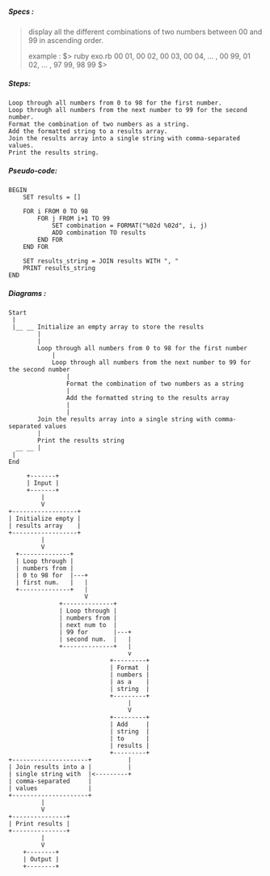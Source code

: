 ##### Specs :

> display all the different combinations
> of two numbers between 00 and 99
> in ascending order.
>
> example :
> $> ruby exo.rb
> 00 01, 00 02, 00 03, 00 04, ... , 00 99, 01 02, ... , 97 99, 98 99
> $>

##### Steps:

    Loop through all numbers from 0 to 98 for the first number.
    Loop through all numbers from the next number to 99 for the second number.
    Format the combination of two numbers as a string.
    Add the formatted string to a results array.
    Join the results array into a single string with comma-separated values.
    Print the results string.

##### Pseudo-code:

```
BEGIN
    SET results = []

    FOR i FROM 0 TO 98
        FOR j FROM i+1 TO 99
            SET combination = FORMAT("%02d %02d", i, j)
            ADD combination TO results
        END FOR
    END FOR

    SET results_string = JOIN results WITH ", "
    PRINT results_string
END
```

##### Diagrams :

```
Start
 |
 |__ __ Initialize an empty array to store the results
        |
        |
        Loop through all numbers from 0 to 98 for the first number
            |
            Loop through all numbers from the next number to 99 for the second number
                |
                Format the combination of two numbers as a string
                |
                Add the formatted string to the results array
                |
                |
        Join the results array into a single string with comma-separated values
        |
        Print the results string
  __ __ |
 |
End
```

```
     +-------+
     | Input |
     +-------+
         |
         V
+------------------+
| Initialize empty |
| results array    |
+------------------+
         |
         V
  +--------------+
  | Loop through |
  | numbers from |
  | 0 to 98 for  |---+
  | first num.   |   |
  +--------------+   |
                     V
              +--------------+
              | Loop through |
              | numbers from |
              | next num to  |
              | 99 for       |---+
              | second num.  |   |
              +--------------+   |
                                 v
                            +---------+    
                            | Format  |
                            | numbers |
                            | as a    |
                            | string  |
                            +---------+
                                 |
                                 V
                            +---------+
                            | Add     |
                            | string  |
                            | to      |
                            | results |
                            +---------+
+---------------------+          |
| Join results into a |          |
| single string with  |<---------+
| comma-separated     |
| values              |
+---------------------+
         |
         V
+---------------+
| Print results |
+---------------+
         |
         V
    +--------+
    | Output |
    +--------+
```